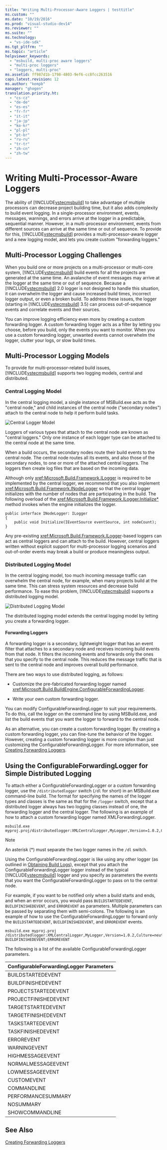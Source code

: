 ```yaml
---
title: "Writing Multi-Processor-Aware Loggers | testtitle"
ms.custom: ""
ms.date: "10/19/2016"
ms.prod: "visual-studio-dev14"
ms.reviewer: ""
ms.suite: ""
ms.technology: 
  - "vs-ide-sdk"
ms.tgt_pltfrm: ""
ms.topic: "article"
helpviewer_keywords: 
  - "msbuild, multi-proc aware loggers"
  - "multi-proc loggers"
  - "loggers, multi-proc"
ms.assetid: ff987d1b-1798-4803-9ef6-cc8fcc263516
caps.latest.revision: 12
ms.author: "kempb"
manager: "ghogen"
translation.priority.ht: 
  - "cs-cz"
  - "de-de"
  - "es-es"
  - "fr-fr"
  - "it-it"
  - "ja-jp"
  - "ko-kr"
  - "pl-pl"
  - "pt-br"
  - "ru-ru"
  - "tr-tr"
  - "zh-cn"
  - "zh-tw"
---
```

# Writing Multi-Processor-Aware Loggers
The ability of [!INCLUDE[vstecmsbuild](../extensibility-internals/includes/vstecmsbuild_md.md)] to take advantage of multiple processors can decrease project building time, but it also adds complexity to build event logging. In a single-processor environment, events, messages, warnings, and errors arrive at the logger in a predictable, sequential manner. However, in a multi-processor environment, events from different sources can arrive at the same time or out of sequence. To provide for this, [!INCLUDE[vstecmsbuild](../extensibility-internals/includes/vstecmsbuild_md.md)] provides a multi-processor-aware logger and a new logging model, and lets you create custom "forwarding loggers."  
  
## Multi-Processor Logging Challenges  
 When you build one or more projects on a multi-processor or multi-core system, [!INCLUDE[vstecmsbuild](../extensibility-internals/includes/vstecmsbuild_md.md)] build events for all the projects are generated at the same time. An avalanche of event messages may arrive at the logger at the same time or out of sequence. Because a [!INCLUDE[vstecmsbuild](../extensibility-internals/includes/vstecmsbuild_md.md)] 2.0 logger is not designed to handle this situation, it can overwhelm the logger and cause increased build times, incorrect logger output, or even a broken build. To address these issues, the logger (starting in [!INCLUDE[vstecmsbuild](../extensibility-internals/includes/vstecmsbuild_md.md)] 3.5) can process out-of-sequence events and correlate events and their sources.  
  
 You can improve logging efficiency even more by creating a custom forwarding logger. A custom forwarding logger acts as a filter by letting you choose, before you build, only the events you want to monitor. When you use a custom forwarding logger, unwanted events cannot overwhelm the logger, clutter your logs, or slow build times.  
  
## Multi-Processor Logging Models  
 To provide for multi-processor-related build issues, [!INCLUDE[vstecmsbuild](../extensibility-internals/includes/vstecmsbuild_md.md)] supports two logging models, central and distributed.  
  
### Central Logging Model  
 In the central logging model, a single instance of MSBuild.exe acts as the "central node," and child instances of the central node ("secondary nodes") attach to the central node to help it perform build tasks.  
  
 ![Central Logger Model](../reference/media/centralnode.png "CentralNode")  
  
 Loggers of various types that attach to the central node are known as "central loggers." Only one instance of each logger type can be attached to the central node at the same time.  
  
 When a build occurs, the secondary nodes route their build events to the central node. The central node routes all its events, and also those of the secondary nodes, to one or more of the attached central loggers. The loggers then create log files that are based on the incoming data.  
  
 Although only <xref:Microsoft.Build.Framework.ILogger> is required to be implemented by the central logger, we recommend that you also implement <xref:Microsoft.Build.Framework.INodeLogger> so that the central logger initializes with the number of nodes that are participating in the build. The following overload of the <xref:Microsoft.Build.Framework.ILogger.Initialize*> method invokes when the engine initializes the logger.  
  
```  
public interface INodeLogger: ILogger  
{  
    public void Initialize(IEventSource eventSource, int nodeCount);  
}  
```  
  
 Any pre-existing <xref:Microsoft.Build.Framework.ILogger>-based loggers can act as central loggers and can attach to the build. However, central loggers written without explicit support for multi-processor logging scenarios and out-of-order events may break a build or produce meaningless output.  
  
### Distributed Logging Model  
 In the central logging model, too much incoming message traffic can overwhelm the central node, for example, when many projects build at the same time. This can stress system resources and decrease build performance. To ease this problem, [!INCLUDE[vstecmsbuild](../extensibility-internals/includes/vstecmsbuild_md.md)] supports a distributed logging model.  
  
 ![Distributed Logging Model](../reference/media/distnode.png "DistNode")  
  
 The distributed logging model extends the central logging model by letting you create a forwarding logger.  
  
#### Forwarding Loggers  
 A forwarding logger is a secondary, lightweight logger that has an event filter that attaches to a secondary node and receives incoming build events from that node. It filters the incoming events and forwards only the ones that you specify to the central node. This reduces the message traffic that is sent to the central node and improves overall build performance.  
  
 There are two ways to use distributed logging, as follows:  
  
-   Customize the pre-fabricated forwarding logger named <xref:Microsoft.Build.BuildEngine.ConfigurableForwardingLogger>.  
  
-   Write your own custom forwarding logger.  
  
 You can modify ConfigurableForwardingLogger to suit your requirements. To do this, call the logger on the command line by using MSBuild.exe, and list the build events that you want the logger to forward to the central node.  
  
 As an alternative, you can create a custom forwarding logger. By creating a custom forwarding logger, you can fine-tune the behavior of the logger. However, creating a custom forwarding logger is more complex than just customizing the ConfigurableForwardingLogger. For more information, see [Creating Forwarding Loggers](../reference/creating-forwarding-loggers.md).  
  
## Using the ConfigurableForwardingLogger for Simple Distributed Logging  
 To attach either a ConfigurableForwardingLogger or a custom forwarding logger, use the `/distributedlogger` switch (`/dl` for short) in an MSBuild.exe command-line build. The format for specifying the names of the logger types and classes is the same as that for the `/logger` switch, except that a distributed logger always has two logging classes instead of one, the forwarding logger and the central logger. The following is an example of how to attach a custom forwarding logger named XMLForwardingLogger.  
  
```  
msbuild.exe myproj.proj/distributedlogger:XMLCentralLogger,MyLogger,Version=1.0.2,Culture=neutral*XMLForwardingLogger,MyLogger,Version=1.0.2,Culture=neutral  
```  
  
> [!NOTE]
>  An asterisk (*) must separate the two logger names in the `/dl` switch.  
  
 Using the ConfigurableForwardingLogger is like using any other logger (as outlined in [Obtaining Build Logs](../reference/obtaining-build-logs-with-msbuild.md)), except that you attach the ConfigurableForwardingLogger logger instead of the typical [!INCLUDE[vstecmsbuild](../extensibility-internals/includes/vstecmsbuild_md.md)] logger and you specify as parameters the events that you want the ConfigurableForwardingLogger to pass on to the central node.  
  
 For example, if you want to be notified only when a build starts and ends, and when an error occurs, you would pass `BUILDSTARTEDEVENT`, `BUILDFINISHEDEVENT`, and `ERROREVENT` as parameters. Multiple parameters can be passed by separating them with semi-colons. The following is an example of how to use the ConfigurableForwardingLogger to forward only the `BUILDSTARTEDEVENT`, `BUILDFINISHEDEVENT`, and `ERROREVENT` events.  
  
```  
msbuild.exe myproj.proj /distributedlogger:XMLCentralLogger,MyLogger,Version=1.0.2,Culture=neutral*ConfigureableForwardingLogger,C:\My.dll;BUILDSTARTEDEVENT; BUILDFINISHEDEVENT;ERROREVENT  
```  
  
 The following is a list of the available ConfigurableForwardingLogger parameters.  
  
|ConfigurableForwardingLogger Parameters|  
|---------------------------------------------|  
|BUILDSTARTEDEVENT|  
|BUILDFINISHEDEVENT|  
|PROJECTSTARTEDEVENT|  
|PROJECTFINISHEDEVENT|  
|TARGETSTARTEDEVENT|  
|TARGETFINISHEDEVENT|  
|TASKSTARTEDEVENT|  
|TASKFINISHEDEVENT|  
|ERROREVENT|  
|WARNINGEVENT|  
|HIGHMESSAGEEVENT|  
|NORMALMESSAGEEVENT|  
|LOWMESSAGEEVENT|  
|CUSTOMEVENT|  
|COMMANDLINE|  
|PERFORMANCESUMMARY|  
|NOSUMMARY|  
|SHOWCOMMANDLINE|  
  
## See Also  
 [Creating Forwarding Loggers](../reference/creating-forwarding-loggers.md)